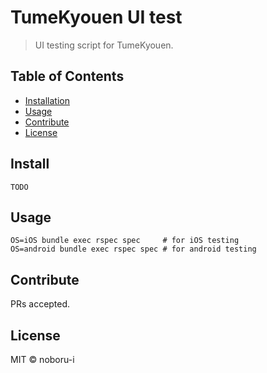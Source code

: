 # TumeKyouen UI test

> UI testing script for TumeKyouen.

## Table of Contents

- [Installation](#installation)
- [Usage](#usage)
- [Contribute](#contribute)
- [License](#license)

## Install

```
TODO
```

## Usage

```
OS=iOS bundle exec rspec spec     # for iOS testing
OS=android bundle exec rspec spec # for android testing
```

## Contribute

PRs accepted.

## License

MIT © noboru-i
